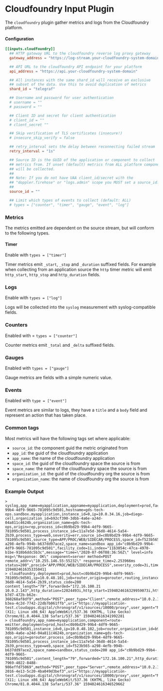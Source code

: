 # Cloudfoundry Input Plugin

The `cloudfoundry` plugin gather metrics and logs from the Cloudfoundry platform.

#### Configuration

```toml
[[inputs.cloudfoundry]]
  ## HTTP gateway URL to the cloudfoundry reverse log proxy gateway
  gateway_address = "https://log-stream.your-cloudfoundry-system-domain"

  ## API URL to the cloudfoundry API endpoint for your platform
  api_address = "https://api.your-cloudfoundry-system-domain"

  ## All instances with the same shard_id will receive an exclusive
  ## subset of the data. Use this to avoid duplication of metrics
  shard_id = "telegraf"

  ## Username and password for user authentication
  # username = ""
  # password = ""

  ## Client ID and secret for client authentication
  # client_id = ""
  # client_secret ""

  ## Skip verification of TLS certificates (insecure!)
  # insecure_skip_verify = false

  ## retry_interval sets the delay between reconnecting failed stream
  retry_interval = "1s"

  ## Source ID is the GUID of the application or component to collect
  ## metrics from. If unset (default) metrics from ALL platform components
  ## will be collected.
  ##
  ## Note: If you do not have UAA client_id/secret with the
  ## "doppler.firehose" or "logs.admin" scope you MUST set a source_id.
  ##
  source_id = ""

  ## Limit which types of events to collect (default: ALL)
  # types = ["counter", "timer", "gauge", "event", "log"]
```

### Metrics

The metrics emitted are dependent on the source stream, but will conform to the
following types.

#### Timer

Enable with `types = ["timer"]`

Timer metrics emit `_start`, `_stop` and `_duration` suffixed fields. For
example when collecting from an application source the `http` timer metric will
emit `http_start`, `http_stop` and `http_duration` fields.

### Logs

Enable with `types = ["log"]`

Logs will be collected into the `syslog` measurement with syslog-compatible fields.

### Counters

Enabled with = `types = ["counter"]`

Counter metrics emit `_total` and `_delta` suffixed fields.

### Gauges

Enabled with `types = ["gauge"]`

Gauge metrics are fields with a simple numeric value.

### Events

Enabled with `type = ["event"]`

Event metrics are similar to logs, they have a `title` and a `body` field and
represent an action that has taken place.

### Common tags

Most metrics will have the following tags set where applicable:

* `source_id`: the component guid the metric originated from
* `app_id`: the guid of the cloudfoundry application
* `app_name`: the name of the cloudfoundry application
* `space_id`: the guid of the cloudfoundry space the source is from
* `space_name`: the name of the cloudfoundry space the source is from
* `organization_id`: the guid of the cloudfoundry org the source is from
* `organization_name`: the name of cloudfoundry org the source is from

### Example Output

```
> syslog,app_name=myapplication,appname=myapplication,deployment=prod,facility=user,host=c0b9bd29-99b4-4df9-9665-781095c9d501,hostname=gds-tech-ops.sandbox.myapplication,instance_id=0,ip=10.0.34.16,job=diego-cell,organization_id=b92cf390-3dbb-4a6e-a24d-04a811c4624b,organization_name=gds-tech-ops,origin=rep,process_id=c0b9bd29-99b4-4df9-9665-781095c9d501,process_instance_id=c11a7e5d-36d8-4614-5a54-2b39,process_type=web,severity=err,source_id=c0b9bd29-99b4-4df9-9665-781095c9d501,source_type=APP/PROC/WEB/SIDECAR/PROCESS,space_id=f523b565-a298-4efb-994b-b637dd97ace2,space_name=sandbox app_id="c0b9bd29-99b4-4df9-9665-781095c9d501",facility_code=1i,index="11b3054c-47ca-4970-b1be-918b6ddc5b3c",message="time=\"2020-07-06T08:36:56Z\" level=info msg=\"Response: OK\" component=server method=POST remote_addr=\"10.255.146.55:55232\" response_time=2.253966ms status=200",procid="APP/PROC/WEB/SIDECAR/PROCESS",severity_code=3i,timestamp=1594024616353350411i,version=1i 1594024616353350411
> cloudfoundry,deployment=prod,host=c0b9bd29-99b4-4df9-9665-781095c9d501,ip=10.0.48.101,job=router,origin=gorouter,routing_instance_id=c11a7e5d-36d8-4614-5a54-2b39,status_code=200 content_length="79",forwarded="172.16.100.21
10.0.2.143",http_duration=12024493i,http_start=1594024616329959073i,http_stop=1594024616341983566i,index="096319a7-b7d7-472b-b62e-360268af8df9",method="POST",peer_type="Client",remote_address="10.0.2.143:34436",request_id="66f9344b-b3ea-4c2d-7742-22db7b061ffb",uri="https://myapplication-test.cloudapps.digital/chronograf/v1/sources/10000/proxy",user_agent="Mozilla/5.0 (X11; Linux x86_64) AppleWebKit/537.36 (KHTML, like Gecko) Chrome/81.0.4044.138 Safari/537.36" 1594024616341992281
> cloudfoundry,app_name=myapplication,component=route-emitter,deployment=prod,host=c0b9bd29-99b4-4df9-9665-781095c9d501,instance_id=0,ip=10.0.48.102,job=router,organization_id=b92cf390-3dbb-4a6e-a24d-04a811c4624b,organization_name=gds-tech-ops,origin=gorouter,process_id=c0b9bd29-99b4-4df9-9665-781095c9d501,process_instance_id=c11a7e5d-36d8-4614-5a54-2b39,process_type=web,space_id=f523b565-a298-4efb-994b-b637dd97ace2,space_name=sandbox,status_code=200 app_id="c0b9bd29-99b4-4df9-9665-781095c9d501",content_length="79",forwarded="172.16.100.21",http_duration=11537986i,http_start=1594024616334984488i,http_stop=1594024616346522474i,index="ebd04ace-7969-4022-8488-986effd75069",method="POST",peer_type="Server",remote_address="10.0.2.143:38976",request_id="e458d9ee-2016-4e13-5c20-4ba049d3bef3",uri="https://myapplication-test.cloudapps.digital/chronograf/v1/sources/10000/proxy",user_agent="Mozilla/5.0 (X11; Linux x86_64) AppleWebKit/537.36 (KHTML, like Gecko) Chrome/81.0.4044.138 Safari/537.36" 1594024616346529662
```
